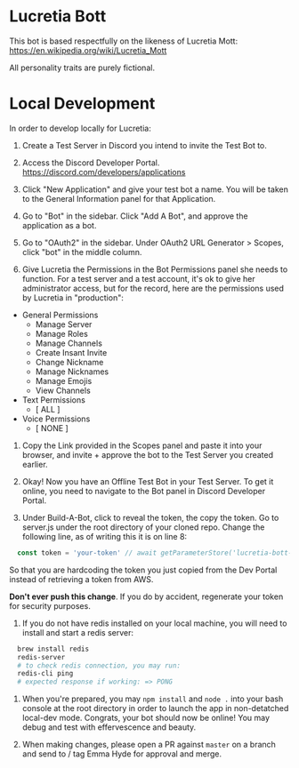 # Lucretia Bott
This bot is based respectfully on the likeness of Lucretia Mott: https://en.wikipedia.org/wiki/Lucretia_Mott

All personality traits are purely fictional.

# Local Development 
In order to develop locally for Lucretia:

1. Create a Test Server in Discord you intend to invite the Test Bot to.

1. Access the Discord Developer Portal.
https://discord.com/developers/applications

1. Click "New Application" and give your test bot a name. You will be taken to the General Information panel for that Application.

1. Go to "Bot" in the sidebar. Click "Add A Bot", and approve the application as a bot.

1. Go to "OAuth2" in the sidebar. Under OAuth2 URL Generator > Scopes, click "bot" in the middle column.

1. Give Lucretia the Permissions in the Bot Permissions panel she needs to function. For a test server and a test account, it's ok to give her administrator access, but for the record, here are the permissions used by Lucretia in "production":

- General Permissions
	- Manage Server
	- Manage Roles
	- Manage Channels 
	- Create Insant Invite
	- Change Nickname
	- Manage Nicknames 
	- Manage Emojis 
	- View Channels
- Text Permissions 
	- [ ALL ]
- Voice Permissions 
	- [ NONE ]

1. Copy the Link provided in the Scopes panel and paste it into your browser, and invite + approve the bot to the Test Server you created earlier.

1. Okay! Now you have an Offline Test Bot in your Test Server. To get it online, you need to navigate to the Bot panel in Discord Developer Portal.

1. Under Build-A-Bot, click to reveal the token, the copy the token. Go to server.js under the root directory of your cloned repo. Change the following line, as of writing this it is on line 8:

```js
  const token = 'your-token' // await getParameterStore('lucretia-bott-token')
```

  So that you are hardcoding the token you just copied from the Dev Portal instead of retrieving a token from AWS.

**Don't ever push this change**. If you do by accident, regenerate your token for security purposes. 

1. If you do not have redis installed on your local machine, you will need to install and start a redis server: 

```bash
  brew install redis 
  redis-server
  # to check redis connection, you may run: 
  redis-cli ping
  # expected response if working: => PONG
```

1. When you're prepared, you may `npm install` and `node .` into your bash console at the root directory in order to launch the app in non-detatched local-dev mode. Congrats, your bot should now be online! You may debug and test with effervescence and beauty. 

1. When making changes, please open a PR against `master` on a branch and send to / tag Emma Hyde for approval and merge.
